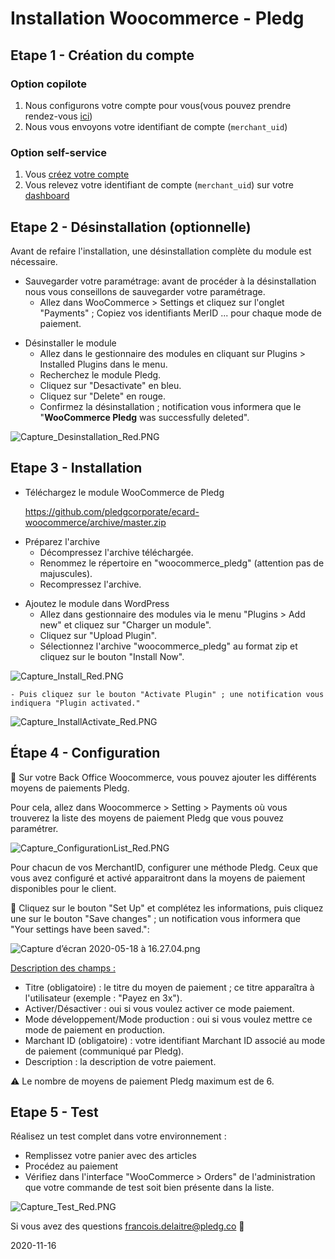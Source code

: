 # Installation Woocommerce - Pledg

## Etape 1 - Création du compte

### Option copilote

1. Nous configurons votre compte pour vous(vous pouvez prendre rendez-vous [ici](https://pledg.co/prenez-rendez-vous/))
2. Nous vous envoyons votre identifiant de compte (`merchant_uid`)

### Option self-service

1. Vous [créez votre compte](https://staging.dashboard.ecard.pledg.co/#/)
2. Vous relevez votre identifiant de compte (`merchant_uid`) sur votre [dashboard](https://staging.dashboard.ecard.pledg.co/#/)

## Etape 2 - Désinstallation (optionnelle)

Avant de refaire l'installation, une désinstallation complète du module est nécessaire.

- Sauvegarder votre paramétrage: avant de procéder à la désinstallation nous vous conseillons de sauvegarder votre paramétrage.
  - Allez dans WooCommerce > Settings et cliquez sur l'onglet "Payments" ; Copiez vos identifiants MerID ... pour chaque mode de paiement.

* Désinstaller le module
  - Allez dans le gestionnaire des modules en cliquant sur Plugins > Installed Plugins dans le menu.
  - Recherchez le module Pledg.
  - Cliquez sur "Desactivate" en bleu.
  - Cliquez sur "Delete" en rouge.
  - Confirmez la désinstallation ; notification vous informera que le "**WooCommerce Pledg** was successfully deleted".

![Capture_Desinstallation_Red.PNG](https://storage.googleapis.com/slite-api-files-production/files/IRZjGiN~EW/b37f7c9b-f71e-48d0-97a4-6ad77392bdc0/Capture_Desinstallation_Red.PNG)

## **Etape 3 - Installation**

- Téléchargez le module WooCommerce de Pledg

  https://github.com/pledgcorporate/ecard-woocommerce/archive/master.zip

* Préparez l'archive
  - Décompressez l'archive téléchargée.
  - Renommez le répertoire en "woocommerce_pledg" (attention pas de majuscules).
  - Recompressez l'archive.

- Ajoutez le module dans WordPress
  - Allez dans gestionnaire des modules via le menu "Plugins > Add new" et cliquez sur "Charger un module".
  - Cliquez sur "Upload Plugin".
  - Sélectionnez l'archive "woocommerce_pledg" au format zip et cliquez sur le bouton "Install Now".

![Capture_Install_Red.PNG](https://storage.googleapis.com/slite-api-files-production/files/IRZjGiN~EW/8081223d-fb75-48ee-8d4a-58b34ee9584a/Capture_Install_Red.PNG)

    - Puis cliquez sur le bouton "Activate Plugin" ; une notification vous indiquera "Plugin activated."

![Capture_InstallActivate_Red.PNG](https://storage.googleapis.com/slite-api-files-production/files/IRZjGiN~EW/b613da20-e592-44a2-9d35-81dd87048315/Capture_InstallActivate_Red.PNG)

## **Étape 4 - Configuration**

🔧 Sur votre Back Office Woocommerce, vous pouvez ajouter les différents moyens de paiements Pledg.

Pour cela, allez dans Woocommerce > Setting > Payments où vous trouverez la liste des moyens de paiement Pledg que vous pouvez paramétrer.

![Capture_ConfigurationList_Red.PNG](https://storage.googleapis.com/slite-api-files-production/files/IRZjGiN~EW/afd77fdf-ef64-4a90-90b6-4a7da4e1b80c/Capture_ConfigurationList_Red.PNG)

Pour chacun de vos MerchantID, configurer une méthode Pledg. Ceux que vous avez configuré et activé apparaitront dans la moyens de paiement disponibles pour le client.

🔖 Cliquez sur le bouton "Set Up" et complétez les informations, puis cliquez une sur le bouton "Save changes" ; un notification vous informera que "Your settings have been saved.":

![Capture d’écran 2020-05-18 à 16.27.04.png](https://storage.googleapis.com/slite-api-files-production/files/4668dda5-7a5f-4ea3-8bd5-fdc26710f20d/Capture%2520d%25u2019e%25u0301cran%25202020-05-18%2520a%25u0300%252016.27.04.png)

<u>Description des champs : </u>

- Titre (obligatoire) : le titre du moyen de paiement ; ce titre apparaîtra à l'utilisateur (exemple : "Payez en 3x").
- Activer/Désactiver : oui si vous voulez activer ce mode paiement.
- Mode développement/Mode production : oui si vous voulez mettre ce mode de paiement en production.
- Marchant ID (obligatoire) : votre identifiant Marchant ID associé au mode de paiement (communiqué par Pledg).
- Description : la description de votre paiement.

⚠️ Le nombre de moyens de paiement Pledg maximum est de 6.

## Etape 5 - Test

Réalisez un test complet dans votre environnement :

- Remplissez votre panier avec des articles
- Procédez au paiement
- Vérifiez dans l'interface "WooCommerce > Orders" de l'administration que votre commande de test soit bien présente dans la liste.

![Capture_Test_Red.PNG](https://storage.googleapis.com/slite-api-files-production/files/IRZjGiN~EW/bb81c96a-ad11-4675-9faa-43b69431bb3c/Capture_Test_Red.PNG)

Si vous avez des questions francois.delaitre@pledg.co 👋

2020-11-16
